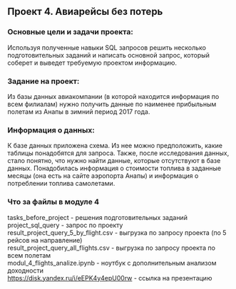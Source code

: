 ## Проект 4. Авиарейсы без потерь
### Основные цели и задачи проекта:
Используя полученные навыки SQL запросов решить несколько подготовительных заданий и написать
основной запрос, который соберет и выведет требуемую проектом информацию.

### Задание на проект:
Из базы данных авиакомпании (в которой находится информация по всем филиалам) нужно получить 
данные по наименее прибыльным полетам из Анапы в зимний период 2017 года.

### Информация о данных:
К базе данных приложена схема. Из нее можно предположить, какие таблицы понадобятся для запроса.
Также, после исследования данных, стало понятно, что нужно найти данные, которые отсутствуют
в базе данных. Понадобилась информация о стоимости топлива в заданные месяцы (она есть на сайте
аэропорта Анапы) и информация о потреблении топлива самолетами.

### Что за файлы в модуле 4
tasks_before_project - решения подготовительных заданий<br>
project_sql_query - запрос по проекту<br>
result_project_query_5_by_flight.csv - выгрузка по запросу проекта (по 5 рейсов на направление)<br>
result_project_query_all_flights.csv - выгрузка по запросу проекта по всем полетам<br>
modul_4_flights_analize.ipynb - ноутбук с дополнительным анализом доходности<br>
https://disk.yandex.ru/i/eEPK4y4epU00rw - ссылка на презентацию<br>
